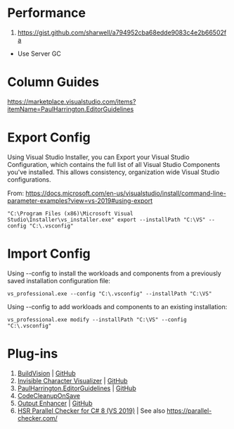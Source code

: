 # Performance

1. https://gist.github.com/sharwell/a794952cba68edde9083c4e2b66502fa
  - Use Server GC

# Column Guides

https://marketplace.visualstudio.com/items?itemName=PaulHarrington.EditorGuidelines

# Export Config

Using Visual Studio Installer, you can Export your Visual Studio Configuration, which contains the full list of all Visual Studio Components you've installed.  This allows consistency, organization wide Visual Studio configurations.

From: https://docs.microsoft.com/en-us/visualstudio/install/command-line-parameter-examples?view=vs-2019#using-export

```
"C:\Program Files (x86)\Microsoft Visual Studio\Installer\vs_installer.exe" export --installPath "C:\VS" --config "C:\.vsconfig"
```

# Import Config

Using --config to install the workloads and components from a previously saved installation configuration file:

```
vs_professional.exe --config "C:\.vsconfig" --installPath "C:\VS"
```
Using --config to add workloads and components to an existing installation:

```
vs_professional.exe modify --installPath "C:\VS" --config "C:\.vsconfig"
```

# Plug-ins

1. [BuildVision](https://marketplace.visualstudio.com/items?itemName=stefankert.BuildVision) | [GitHub](https://github.com/StefanKert/BuildVision)
2. [Invisible Character Visualizer](https://marketplace.visualstudio.com/items?itemName=ShaneRay.InvisibleCharacterVisualizer) | [GitHub](https://github.com/shaneray/ShaneSpace.VisualStudio.InvisibleCharacterVisualizer)
3. [PaulHarrington.EditorGuidelines](https://marketplace.visualstudio.com/items?itemName=PaulHarrington.EditorGuidelines) | [GitHub](https://github.com/pharring/EditorGuidelines)
3. [CodeCleanupOnSave](https://marketplace.visualstudio.com/items?itemName=MadsKristensen.CodeCleanupOnSave)
4. [Output Enhancer](https://marketplace.visualstudio.com/items?itemName=NikolayBalakin.Outputenhancer) | [GitHub](https://github.com/nbalakin/VSOutputEnhancer)
5. [HSR Parallel Checker for C# 8 (VS 2019)](https://marketplace.visualstudio.com/items?itemName=LBHSR.HSRParallelCheckerforC7VS2017) | See also https://parallel-checker.com/
